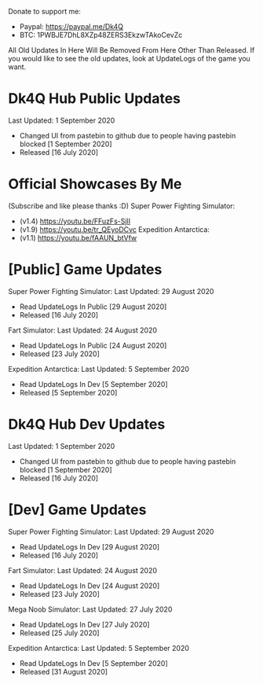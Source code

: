 Donate to support me:
- Paypal: https://paypal.me/Dk4Q
- BTC: 1PWBJE7DhL8XZp48ZERS3EkzwTAkoCevZc

All Old Updates In Here Will Be Removed From Here Other Than Released. If you would like to see the old updates, look at UpdateLogs of the game you want.

# Dk4Q Hub Public Updates
Last Updated: 1 September 2020
- Changed UI from pastebin to github due to people having pastebin blocked [1 September 2020]
- Released [16 July 2020]

# Official Showcases By Me
(Subscribe and like please thanks :D)
Super Power Fighting Simulator:
- (v1.4) https://youtu.be/FFuzFs-SjlI
- (v1.9) https://youtu.be/tr_QEyoDCvc
Expedition Antarctica:
 - (v1.1) https://youtu.be/fAAUN_btVfw

# [Public] Game Updates

Super Power Fighting Simulator:
Last Updated: 29 August 2020
- Read UpdateLogs In Public [29 August 2020]
- Released [16 July 2020]

Fart Simulator:
Last Updated: 24 August 2020
- Read UpdateLogs In Public [24 August 2020]
- Released [23 July 2020]

Expedition Antarctica:
Last Updated: 5 September 2020
- Read UpdateLogs In Dev [5 September 2020]
- Released [5 September 2020]

# Dk4Q Hub Dev Updates
Last Updated: 1 September 2020
- Changed UI from pastebin to github due to people having pastebin blocked [1 September 2020]
- Released [16 July 2020]

# [Dev] Game Updates

Super Power Fighting Simulator:
Last Updated: 29 August 2020
- Read UpdateLogs In Dev [29 August 2020]
- Released [16 July 2020]

Fart Simulator:
Last Updated: 24 August 2020
- Read UpdateLogs In Dev [24 August 2020]
- Released [23 July 2020]

Mega Noob Simulator:
Last Updated: 27 July 2020
- Read UpdateLogs In Dev [27 July 2020]
- Released [25 July 2020]

Expedition Antarctica:
Last Updated: 5 September 2020
- Read UpdateLogs In Dev [5 September 2020]
- Released [31 August 2020]